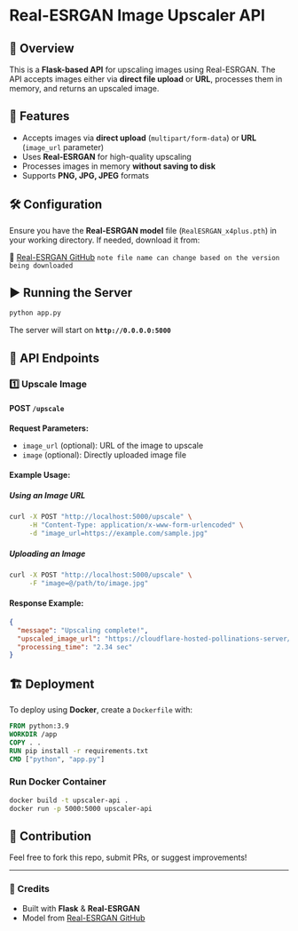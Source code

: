 # Real-ESRGAN Image Upscaler API

## 📌 Overview
This is a **Flask-based API** for upscaling images using Real-ESRGAN. The API accepts images either via **direct file upload** or **URL**, processes them in memory, and returns an upscaled image.

## 🚀 Features
- Accepts images via **direct upload** (`multipart/form-data`) or **URL** (`image_url` parameter)
- Uses **Real-ESRGAN** for high-quality upscaling
- Processes images in memory **without saving to disk**
- Supports **PNG, JPG, JPEG** formats

## 🛠 Configuration
Ensure you have the **Real-ESRGAN model** file (`RealESRGAN_x4plus.pth`) in your working directory. If needed, download it from:

🔗 [Real-ESRGAN GitHub](https://github.com/xinntao/Real-ESRGAN)
`note file name can change based on the version being downloaded`

## ▶️ Running the Server
```sh
python app.py
```
The server will start on **`http://0.0.0.0:5000`**

## 📡 API Endpoints

### **1️⃣ Upscale Image**
#### **POST** `/upscale`
**Request Parameters:**
- `image_url` (optional): URL of the image to upscale
- `image` (optional): Directly uploaded image file

#### **Example Usage:**
##### **Using an Image URL**
```sh
curl -X POST "http://localhost:5000/upscale" \
     -H "Content-Type: application/x-www-form-urlencoded" \
     -d "image_url=https://example.com/sample.jpg"
```

##### **Uploading an Image**
```sh
curl -X POST "http://localhost:5000/upscale" \
     -F "image=@/path/to/image.jpg"
```

#### **Response Example:**
```json
{
  "message": "Upscaling complete!",
  "upscaled_image_url": "https://cloudflare-hosted-pollinations-server/output.png",
  "processing_time": "2.34 sec"
}
```

## 🏗 Deployment
To deploy using **Docker**, create a `Dockerfile` with:
```dockerfile
FROM python:3.9
WORKDIR /app
COPY . .
RUN pip install -r requirements.txt
CMD ["python", "app.py"]
```

### **Run Docker Container**
```sh
docker build -t upscaler-api .
docker run -p 5000:5000 upscaler-api
```

## 🤝 Contribution
Feel free to fork this repo, submit PRs, or suggest improvements!

---
### **🔗 Credits**
- Built with **Flask** & **Real-ESRGAN**
- Model from [Real-ESRGAN GitHub](https://github.com/xinntao/Real-ESRGAN)

